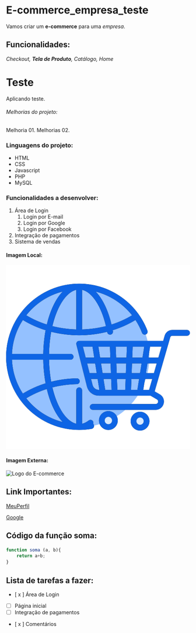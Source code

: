 # E-commerce_empresa_teste

Vamos criar um **e-commerce** para uma _empresa_.

## Funcionalidades:

_Checkout, **Tela de Produto**, Catálogo, Home_

# Teste
Aplicando teste.

###### Melhorias do projeto:

Melhoria 01.
Melhorias 02.

### Linguagens do projeto:
* HTML
* CSS
* Javascript
* PHP
* MySQL

### Funcionalidades a desenvolver:

1. Área de Login
    1. Login por E-mail
    2. Login por Google
    3. Login por Facebook
2. Integração de pagamentos
3. Sistema de vendas

#### Imagem Local:

![Logo do E-commerce](img\logo.png)

#### Imagem Externa:

![Logo do E-commerce](https://i.pinimg.com/originals/75/fa/9b/75fa9b17f632646e5ae7fae3cf837761.jpg)

## Link Importantes:

[MeuPerfil](https://github.com/AlexandreEXTREMAO)

[Google](https://www.google.com)

## Código da função soma:

```javascript
function soma (a, b){
    return a+b;
}
```

## Lista de tarefas a fazer:

- [ x ] Área de Login
- [ ] Página inicial
- [ ] Integração de pagamentos
- [ x ] Comentários